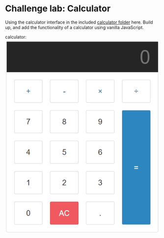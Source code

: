 # Challenge lab: Calculator

Using the calculator interface in the included [calculator folder](/4%20JavaScript/labs/data/calculator) here. Build up, and add the functionality of a calculator using vanilla JavaScript.

calculator:
![alt text](./calculator.png 'Calculator')
